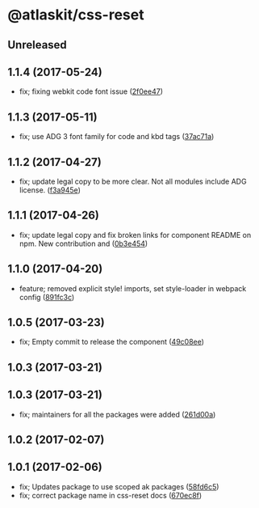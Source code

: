 # @atlaskit/css-reset

## Unreleased

## 1.1.4 (2017-05-24)


* fix; fixing webkit code font issue ([2f0ee47](https://bitbucket.org/atlassian/atlaskit/commits/2f0ee47))

## 1.1.3 (2017-05-11)


* fix; use ADG 3 font family for code and kbd tags ([37ac71a](https://bitbucket.org/atlassian/atlaskit/commits/37ac71a))

## 1.1.2 (2017-04-27)


* fix; update legal copy to be more clear. Not all modules include ADG license. ([f3a945e](https://bitbucket.org/atlassian/atlaskit/commits/f3a945e))

## 1.1.1 (2017-04-26)


* fix; update legal copy and fix broken links for component README on npm. New contribution and ([0b3e454](https://bitbucket.org/atlassian/atlaskit/commits/0b3e454))

## 1.1.0 (2017-04-20)


* feature; removed explicit style! imports, set style-loader in webpack config ([891fc3c](https://bitbucket.org/atlassian/atlaskit/commits/891fc3c))

## 1.0.5 (2017-03-23)


* fix; Empty commit to release the component ([49c08ee](https://bitbucket.org/atlassian/atlaskit/commits/49c08ee))

## 1.0.3 (2017-03-21)

## 1.0.3 (2017-03-21)


* fix; maintainers for all the packages were added ([261d00a](https://bitbucket.org/atlassian/atlaskit/commits/261d00a))

## 1.0.2 (2017-02-07)

## 1.0.1 (2017-02-06)


* fix; Updates package to use scoped ak packages ([58fd6c5](https://bitbucket.org/atlassian/atlaskit/commits/58fd6c5))
* fix; correct package name in css-reset docs ([670ec8f](https://bitbucket.org/atlassian/atlaskit/commits/670ec8f))

